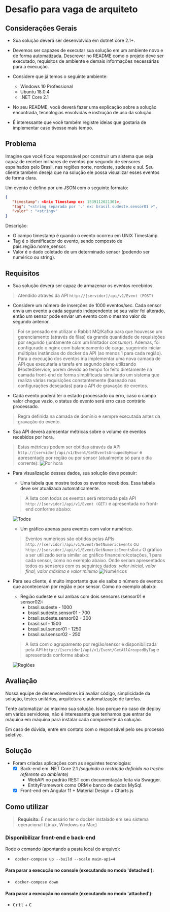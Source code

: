 # Desafio para vaga de arquiteto

## Considerações Gerais

* Sua solução deverá ser desenvolvida em dotnet core 2.1+.

* Devemos ser capazes de executar sua solução em um ambiente novo e de forma automatizada. Descrever no README como o projeto deve ser executado, requisitos de ambiente e demais informações necessárias para a execução.

* Considere que já temos o seguinte ambiente:
    * Windows 10 Professional
    * Ubuntu 18.0.4
    * .NET Core 2.1

* No seu README, você deverá fazer uma explicação sobre a solução encontrada, tecnologias envolvidas e instrução de uso da solução. 

* É interessante que você também registre ideias que gostaria de implementar caso tivesse mais tempo.

## Problema

Imagine que você ficou responsável por construir um sistema que seja capaz de receber milhares de eventos por segundo de sensores espalhados pelo Brasil, nas regiões norte, nordeste, sudeste e sul. Seu cliente também deseja que na solução ele possa visualizar esses eventos de forma clara.

Um evento é defino por um JSON com o seguinte formato:

```json
{
   "timestamp": <Unix Timestamp ex: 1539112021301>,
   "tag": "<string separada por '.' ex: brasil.sudeste.sensor01 >",
   "valor" : "<string>"
}
```

Descrição:
 * O campo timestamp é quando o evento ocorreu em UNIX Timestamp.
 * Tag é o identificador do evento, sendo composto de pais.região.nome_sensor.
 * Valor é o dado coletado de um determinado sensor (podendo ser numérico ou string).

## Requisitos

* Sua solução deverá ser capaz de armazenar os eventos recebidos.
> Atendido através da API `http://[servidor]/api/v1/Event (POST)`

* Considere um número de inserções de 1000 eventos/sec. Cada sensor envia um evento a cada segundo independente se seu valor foi alterado, então um sensor pode enviar um evento com o mesmo valor do segundo anterior.
> Foi se pensado em utilizar o Rabbit MQ/Kafka para que houvesse um gerenciamento (através de filas) da grande quantidade de requisições por segundo (juntamente com um limitador *consumer*).
> Ademas, foi configurado o nginx com balanceamento de carga, sugerindo iniciar múltiplas instâncias do docker da API (ao menos 1 para cada região).
> Para a execução dos eventos iria implementar uma nova camada de API que executaria a tarefa em segundo plano utilizando IHostedService, porém devido ao tempo foi feito diretamente na camada front-end de forma simplificada simulando um sistema que realiza várias requisições constantemente (baseado nas configurações desejadas) para a API de gravação de eventos.

* Cada evento poderá ter o estado processado ou erro, caso o campo valor chegue vazio, o status do evento será erro caso contrário processado.
> Regra definida na camada de domínio e sempre executada antes da gravação do evento.

* Sua API deverá apresentar métricas sobre o volume de eventos recebidos por hora.
> Estas métricas podem ser obtidas através da API `http://[servidor]/api/v1/Event/GetEventsGroupedByHour` e apresentado por região ou por sensor (atualmente só para o dia corrente):
![Por hora](/front-end/screenshots/events_hour.png?raw=true "Por hora")

* Para visualização desses dados, sua solução deve possuir:
    * Uma tabela que mostre todos os eventos recebidos. Essa tabela deve ser atualizada automaticamente.
    > A lista com todos os eventos será retornada pela API `http://[servidor]/api/v1/Event (GET)` e apresentada no front-end conforme abaixo:

    ![Todos](/front-end/screenshots/events_all.png?raw=true "Todos")
    * Um gráfico apenas para eventos com valor numérico.
    > Eventos numéricos são obtidos pelas APIs `http://[servidor]/api/v1/Event/GetNumericEvents` ou `http://[servidor]/api/v1/Event/GetNumericEventsData`
    > O gráfico a ser utilizado seria similar ao gráfico financeiro/cotações, 1 para cada sensor, como no exemplo abaixo. Onde seriam apresentados todos os sensores com os seguintes dados: *valor inicial, valor final, valor máxima e valor mínimo*
    ![Numéricos](/front-end/screenshots/events_numeric.png?raw=true "Numéricos")

* Para seu cliente, é muito importante que ele saiba o número de eventos que aconteceram por região e por sensor. Como no exemplo abaixo:
    * Região sudeste e sul ambas com dois sensores (sensor01 e sensor02):
        * brasil.sudeste - 1000
        * brasil.sudeste.sensor01 - 700
        * brasil.sudeste.sensor02 - 300
        * brasil.sul - 1500
        * brasil.sul.sensor01 - 1250
        * brasil.sul.sensor02 - 250
    > A lista com o agrupamento por região/sensor é disponibilizada pela API `http://[servidor]/api/v1/Event/GetAllGroupedByTag` e apresentada conforme abaixo:

    ![Regiões](/front-end/screenshots/events_region.png?raw=true "Regiões")

## Avaliação

Nossa equipe de desenvolvedores irá avaliar código, simplicidade da solução, testes unitários, arquitetura e automatização de tarefas.

Tente automatizar ao máximo sua solução. Isso porque no caso de deploy em vários servidores, não é interessante que tenhamos que entrar de máquina em máquina para instalar cada componente da solução.

Em caso de dúvida, entre em contato com o responsável pelo seu processo seletivo.

## Solução

* Foram criadas aplicações com as seguintes tecnologias:
    - [x] Back-end em .NET Core 2.1 *(seguindo a restrição definida no trecho referente ao ambiente)*
        * WebAPI no padrão REST com documentação feita via Swagger.
        * EntityFramework como ORM e banco de dados MySql.    
    - [x] Front-end em Angular 11 + Material Design + Charts.js
    
## Como utilizar
> **Requisito:** É necessário ter o docker instalado em seu sistema operacional (Linux, Windows ou Mac)

### Disponibilizar front-end e back-end
Rode o comando (apontando a pasta local do arquivo):  
- ` docker-compose up --build --scale main-api=4` 

#### Para parar a execução no console (executando no modo 'detached'):  
- ` docker-compose down` 

#### Para parar a execução no console (executando no modo 'attached'):  
- <kbd>Crtl</kbd> + <kbd>C</kbd>